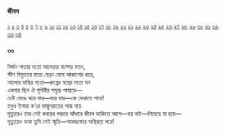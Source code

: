 ### জীবন   
[১](2.10.0.jeebon-1.md) [২](2.10.1.jeebon-2.md) [৩](2.10.2.jeebon-3.md) [৪](2.10.3.jeebon-4.md) [৫](2.10.4.jeebon-5.md) [৬](2.10.5.jeebon-6.md) [৭](2.10.6.jeebon-7.md) [৮](2.10.7.jeebon-8.md) [৯](2.10.8.jeebon-9.md) [১০](2.10.9.jeebon-10.md) [১১](2.10.10.jeebon-11.md) [১২](2.10.11.jeebon-12.md) [১৩](2.10.12.jeebon-13.md) [১৪](2.10.13.jeebon-14.md) [১৫](2.10.14.jeebon-15.md) [১৬](2.10.15.jeebon-16.md) [১৭](2.10.16.jeebon-17.md) [১৮](2.10.17.jeebon-18.md) [১৯](2.10.18.jeebon-19.md) [২০](2.10.19.jeebon-20.md) [২১](2.10.20.jeebon-21.md) [২২](2.10.21.jeebon-22.md) [২৩](2.10.22.jeebon-23.md) [২৪](2.10.23.jeebon-24.md) [২৫](2.10.24.jeebon-25.md) [২৬](2.10.25.jeebon-26.md) [২৭](2.10.26.jeebon-27.md) [২৮](2.10.27.jeebon-28.md) [২৯](2.10.28.jeebon-29.md) [৩০](2.10.29.jeebon-30.md) [৩১](2.10.30.jeebon-31.md) [৩২](2.10.31.jeebon-32.md) [৩৩](2.10.32.jeebon-33.md) [৩৪](2.10.33.jeebon-34.md)
#### ৩৩
নির্জন পাতার মতো আলেয়ার বাষ্পের মতন,  
ক্ষীণ বিদ্যুতের মতো ছেড়া মেঘে আকাশের ধারে,  
আলোর মাছির মতো—রুগ্নের স্বপ্নের মতো মন  
একবার ছিল ঐ পৃথিবীর সমুদ্রে পাহাড়ে—  
ঢেউ ভেঙে ঝরে যায়—মরে যায়—কে ফেরাতে পারে!  
তবুও ইশারা ক’রে ফাল্গুনরাতের গন্ধে বয়ে  
মৃত্যুরেও তার সেই কবরের গহ্বরে আঁধারে 
জীবন ডাকিতে আসে—হয় নাই—গিয়েছে যা হয়ে—  
মৃত্যুরেও ডাক তুমি সেই স্মৃতি—আকাঙক্ষার অস্থিরতা লয়ে!  
